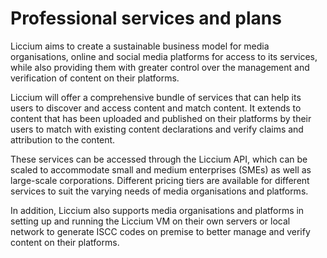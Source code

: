 # Professional services and plans

Liccium aims to create a sustainable business model for media organisations, online and social media platforms for access to its services, while also providing them with greater control over the management and verification of content on their platforms.

Liccium will offer a comprehensive bundle of services that can help its users to discover and access content and match content. It extends to content that has been uploaded and published on their platforms by their users to match with existing content declarations and verify claims and attribution to the content.

These services can be accessed through the Liccium API, which can be scaled to accommodate small and medium enterprises (SMEs) as well as large-scale corporations. Different pricing tiers are available for different services to suit the varying needs of media organisations and platforms.

In addition, Liccium also supports media organisations and platforms in setting up and running the Liccium VM on their own servers or local network to generate ISCC codes on premise to better manage and verify content on their platforms.
